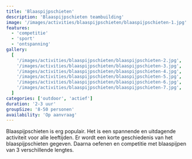```yaml
---
title: 'Blaaspijpschieten'
description: 'Blaaspijpschieten teambuilding'
image: '/images/activities/blaaspijpschieten/blaaspijpschieten-1.jpg'
features:
  - 'competitie'
  - 'sport'
  - 'ontspanning'
gallery:
  [
    '/images/activities/blaaspijpschieten/blaaspijpschieten-2.jpg',
    '/images/activities/blaaspijpschieten/blaaspijpschieten-3.jpg',
    '/images/activities/blaaspijpschieten/blaaspijpschieten-4.jpg',
    '/images/activities/blaaspijpschieten/blaaspijpschieten-5.jpg',
    '/images/activities/blaaspijpschieten/blaaspijpschieten-6.jpg',
    '/images/activities/blaaspijpschieten/blaaspijpschieten-7.jpg',
  ]
categories: ['outdoor', 'actief']
duration: '2-3 uur'
groupSize: '8-50 personen'
availability: 'Op aanvraag'
---
```


Blaaspijpschieten is erg populair. Het is een spannende en uitdagende activiteit voor alle leeftijden. Er wordt een korte geschiedenis van het blaaspijpschieten gegeven. Daarna oefenen en competitie met blaaspijpen van 3 verschillende lengtes.
